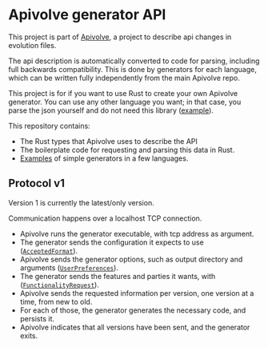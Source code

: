 
# Apivolve generator API

This project is part of [Apivolve](https://github.com/mverleg/apivolve), a project to describe api changes in evolution files.

The api description is automatically converted to code for parsing, including full backwards compatibility. This is done by generators for each language, which can be written fully independently from the main Apivolve repo.

This project is for if you want to use Rust to create your own Apivolve generator. You can use any other language you want; in that case, you parse the json yourself and do not need this library ([example](./examples/apivolve-gen1-python-example)).

This repository contains:

* The Rust types that Apivolve uses to describe the API
* The boilerplate code for requesting and parsing this data in Rust.
* [Examples](./examples/) of simple generators in a few languages.

## Protocol v1

Version 1 is currently the latest/only version.

Communication happens over a localhost TCP connection.

* Apivolve runs the generator executable, with tcp address as argument.
* The generator sends the configuration it expects to use ([`AcceptedFormat`](./src/gen1/connect/acceptedformat.rs)).
* Apivolve sends the generator options, such as output directory and arguments ([`UserPreferences`](./src/gen1/connect/userpreferences.rs)).
* The generator sends the features and parties it wants, with ([`FunctionalityRequest`](./src/gen1/connect/functionalityrequest.rs)).
* Apivolve sends the requested information per version, one version at a time, from new to old.
* For each of those, the generator generates the necessary code, and persists it.
* Apivolve indicates that all versions have been sent, and the generator exits.

